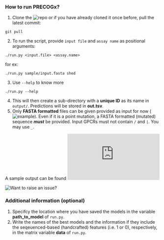 ### How to run PRECOGx?
1. Clone the ![repo](https://github.com/maticmarin/transformers) or if you have already cloned it once before, pull the latest commit:
```
git pull
```
2. To run the script, provide `input file` and `assay name` as positional arguments:
```
./run.py <input.file> <assay.name>
```
for ex:
```
./run.py sample/input.fasta shed
```
3. Use `--help` to know more
```
./run.py --help
```
4. This will then create a sub-directory with a **unique ID** as its name in `output/`. Predictions will be stored in **out.tsv**.
5. Only **FASTA formatted** files can be given provided as input for now (![example](https://github.com/maticmarin/transformers/blob/main/predictor/sample/input.fasta)). Even if it is a point mutation, a FASTA formatted (mutated) sequence ***must*** be provided. Input GPCRs must not contain `/` and `|`. You may use `_`.

A sample output can be found ![here](https://github.com/maticmarin/transformers/blob/main/predictor/output/9N4QF/out.tsv)

![Want to raise an issue?](https://github.com/maticmarin/transformers/issues)

### Additional information (optional)
1. Specifcy the location where you have saved the models in the variable **path_to_model** of `run.py`.
2. Write the names of the best models and the information if they include the seqeuenced-based (handcrafted) features (i.e. 1 or 0), respectively, in the matrix variable **data** of `run.py`.

